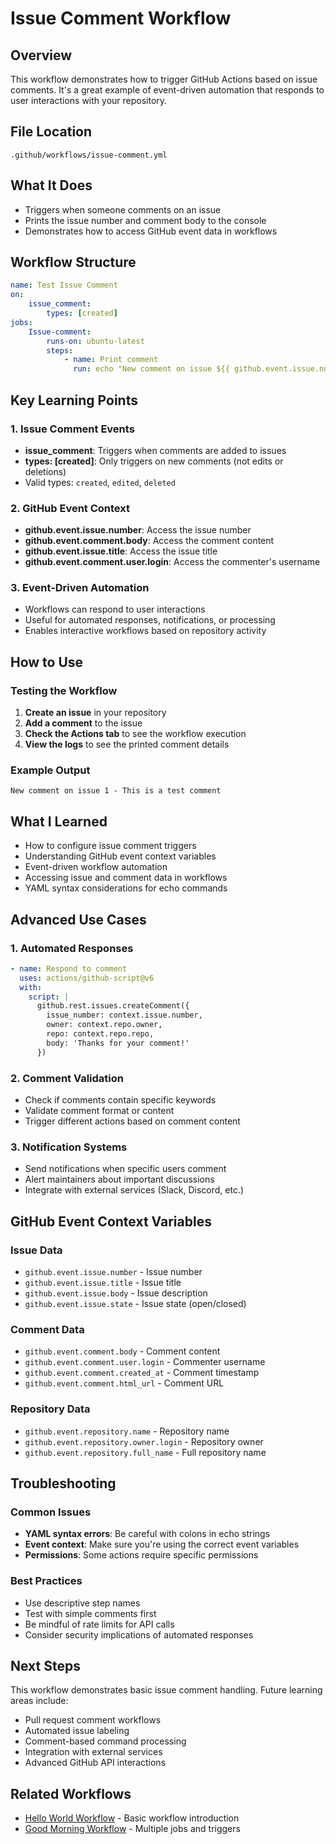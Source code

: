 # Issue Comment Workflow

## Overview
This workflow demonstrates how to trigger GitHub Actions based on issue comments. It's a great example of event-driven automation that responds to user interactions with your repository.

## File Location
`.github/workflows/issue-comment.yml`

## What It Does
- Triggers when someone comments on an issue
- Prints the issue number and comment body to the console
- Demonstrates how to access GitHub event data in workflows

## Workflow Structure

```yaml
name: Test Issue Comment
on:
    issue_comment:
        types: [created]
jobs:
    Issue-comment:
        runs-on: ubuntu-latest
        steps:
            - name: Print comment
              run: echo "New comment on issue ${{ github.event.issue.number }} - ${{ github.event.comment.body }}"
```

## Key Learning Points

### 1. Issue Comment Events
- **issue_comment**: Triggers when comments are added to issues
- **types: [created]**: Only triggers on new comments (not edits or deletions)
- Valid types: `created`, `edited`, `deleted`

### 2. GitHub Event Context
- **github.event.issue.number**: Access the issue number
- **github.event.comment.body**: Access the comment content
- **github.event.issue.title**: Access the issue title
- **github.event.comment.user.login**: Access the commenter's username

### 3. Event-Driven Automation
- Workflows can respond to user interactions
- Useful for automated responses, notifications, or processing
- Enables interactive workflows based on repository activity

## How to Use

### Testing the Workflow
1. **Create an issue** in your repository
2. **Add a comment** to the issue
3. **Check the Actions tab** to see the workflow execution
4. **View the logs** to see the printed comment details

### Example Output
```
New comment on issue 1 - This is a test comment
```

## What I Learned

- How to configure issue comment triggers
- Understanding GitHub event context variables
- Event-driven workflow automation
- Accessing issue and comment data in workflows
- YAML syntax considerations for echo commands

## Advanced Use Cases

### 1. Automated Responses
```yaml
- name: Respond to comment
  uses: actions/github-script@v6
  with:
    script: |
      github.rest.issues.createComment({
        issue_number: context.issue.number,
        owner: context.repo.owner,
        repo: context.repo.repo,
        body: 'Thanks for your comment!'
      })
```

### 2. Comment Validation
- Check if comments contain specific keywords
- Validate comment format or content
- Trigger different actions based on comment content

### 3. Notification Systems
- Send notifications when specific users comment
- Alert maintainers about important discussions
- Integrate with external services (Slack, Discord, etc.)

## GitHub Event Context Variables

### Issue Data
- `github.event.issue.number` - Issue number
- `github.event.issue.title` - Issue title
- `github.event.issue.body` - Issue description
- `github.event.issue.state` - Issue state (open/closed)

### Comment Data
- `github.event.comment.body` - Comment content
- `github.event.comment.user.login` - Commenter username
- `github.event.comment.created_at` - Comment timestamp
- `github.event.comment.html_url` - Comment URL

### Repository Data
- `github.event.repository.name` - Repository name
- `github.event.repository.owner.login` - Repository owner
- `github.event.repository.full_name` - Full repository name

## Troubleshooting

### Common Issues
- **YAML syntax errors**: Be careful with colons in echo strings
- **Event context**: Make sure you're using the correct event variables
- **Permissions**: Some actions require specific permissions

### Best Practices
- Use descriptive step names
- Test with simple comments first
- Be mindful of rate limits for API calls
- Consider security implications of automated responses

## Next Steps

This workflow demonstrates basic issue comment handling. Future learning areas include:
- Pull request comment workflows
- Automated issue labeling
- Comment-based command processing
- Integration with external services
- Advanced GitHub API interactions

## Related Workflows

- [Hello World Workflow](./hello-workflow.md) - Basic workflow introduction
- [Good Morning Workflow](./goodmorning-workflow.md) - Multiple jobs and triggers
